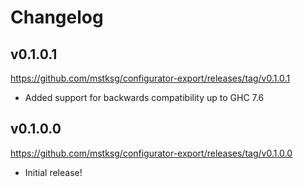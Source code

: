 Changelog
=========

v0.1.0.1
--------

<https://github.com/mstksg/configurator-export/releases/tag/v0.1.0.1>

*   Added support for backwards compatibility up to GHC 7.6

v0.1.0.0
--------

<https://github.com/mstksg/configurator-export/releases/tag/v0.1.0.0>

*   Initial release!
